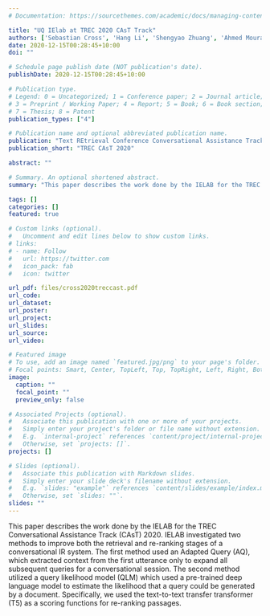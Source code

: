 ```yaml
---
# Documentation: https://sourcethemes.com/academic/docs/managing-content/

title: "UQ IElab at TREC 2020 CAsT Track"
authors: ['Sebastian Cross', 'Hang Li', 'Shengyao Zhuang', 'Ahmed Mourad', 'Bevan Koopman', 'Guido Zuccon']
date: 2020-12-15T00:28:45+10:00
doi: ""

# Schedule page publish date (NOT publication's date).
publishDate: 2020-12-15T00:28:45+10:00

# Publication type.
# Legend: 0 = Uncategorized; 1 = Conference paper; 2 = Journal article;
# 3 = Preprint / Working Paper; 4 = Report; 5 = Book; 6 = Book section;
# 7 = Thesis; 8 = Patent
publication_types: ["4"]

# Publication name and optional abbreviated publication name.
publication: "Text REtrieval Conference Conversational Assistance Track (CAsT) 2020"
publication_short: "TREC CAsT 2020"

abstract: ""

# Summary. An optional shortened abstract.
summary: "This paper describes the work done by the IELAB for the TREC Conversational Assistance Track (CAsT) 2020. IELAB investigated two methods to improve both the retrieval and re-ranking stages of a conversational IR system. The first method used an Adapted Query (AQ), which extracted context from the first utterance only to expand all subsequent queries for a conversational session. The second method utilized a query likelihood model (QLM) which used a pre-trained deep language model to estimate the likelihood that a query could be generated by a document. Specifically, we used the text-to-text transfer transformer (T5) as a scoring functions for re-ranking passages. "

tags: []
categories: []
featured: true

# Custom links (optional).
#   Uncomment and edit lines below to show custom links.
# links:
# - name: Follow
#   url: https://twitter.com
#   icon_pack: fab
#   icon: twitter

url_pdf: files/cross2020treccast.pdf
url_code:
url_dataset:
url_poster:
url_project:
url_slides:
url_source:
url_video:

# Featured image
# To use, add an image named `featured.jpg/png` to your page's folder. 
# Focal points: Smart, Center, TopLeft, Top, TopRight, Left, Right, BottomLeft, Bottom, BottomRight.
image:
  caption: ""
  focal_point: ""
  preview_only: false

# Associated Projects (optional).
#   Associate this publication with one or more of your projects.
#   Simply enter your project's folder or file name without extension.
#   E.g. `internal-project` references `content/project/internal-project/index.md`.
#   Otherwise, set `projects: []`.
projects: []

# Slides (optional).
#   Associate this publication with Markdown slides.
#   Simply enter your slide deck's filename without extension.
#   E.g. `slides: "example"` references `content/slides/example/index.md`.
#   Otherwise, set `slides: ""`.
slides: ""
---
```


This paper describes the work done by the IELAB for the TREC Conversational Assistance Track (CAsT) 2020. IELAB investigated two methods to improve both the retrieval and re-ranking stages of a conversational IR system. 
The first method used an Adapted Query (AQ), which extracted context from the first utterance only to expand all subsequent queries for a conversational session. The second method utilized a query likelihood model (QLM) which used a pre-trained deep language model to estimate the likelihood that a query could be generated by a document. 
Specifically, we used the text-to-text transfer transformer (T5) as a scoring functions for re-ranking passages.
